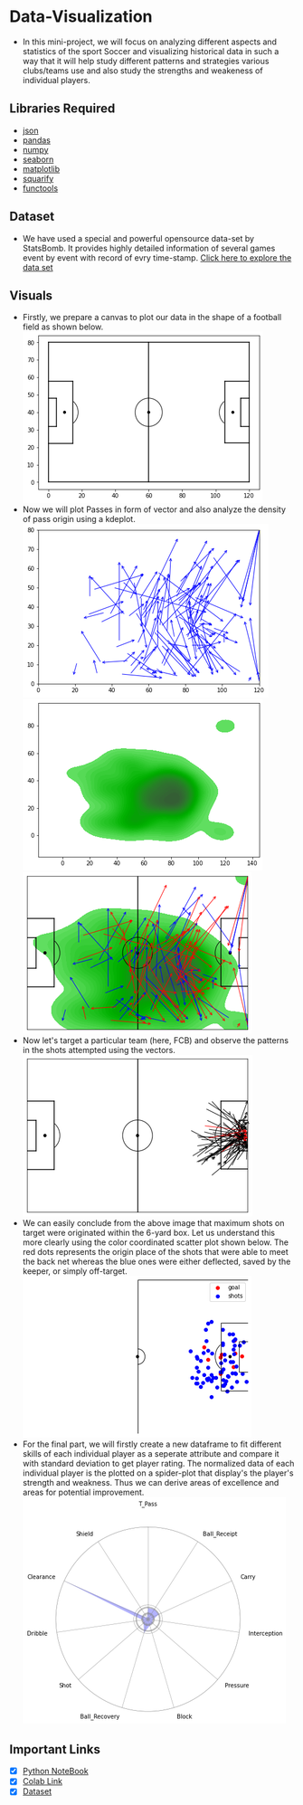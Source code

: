 # Data-Visualization
- In this mini-project, we will focus on analyzing different aspects and statistics of the sport Soccer and visualizing historical data in such a way that it will help study different patterns and strategies various clubs/teams use and also study the strengths and weakeness of individual players.

## Libraries Required
- [json](https://docs.python.org/3/library/json.html)
- [pandas](https://pandas.pydata.org/)
- [numpy](https://numpy.org/)
- [seaborn](https://seaborn.pydata.org/)
- [matplotlib](https://matplotlib.org/)
- [squarify](https://github.com/laserson/squarify)
- [functools](https://docs.python.org/3/library/functools.html)

## Dataset
- We have used a special and powerful opensource data-set by StatsBomb. It provides highly detailed information of several games event by event with record of evry time-stamp. [Click here to explore the data set](https://github.com/Sidhved/open-data)

## Visuals
- Firstly, we prepare a canvas to plot our data in the shape of a football field as shown below.<br>
![Pitch](https://github.com/Sidhved/Data-Visualization/blob/main/Images_Data/Pitch.png)<br>
- Now we will plot Passes in form of vector and also analyze the density of pass origin using a kdeplot.<br>
![PassMap](https://github.com/Sidhved/Data-Visualization/blob/main/Images_Data/Passes1.png) ![kdePlot](https://github.com/Sidhved/Data-Visualization/blob/main/Images_Data/Passes2.png)<br>
![Combined](https://github.com/Sidhved/Data-Visualization/blob/main/Images_Data/Passes3.png)<br>
- Now let's target a particular team (here, FCB) and observe the patterns in the shots attempted using the vectors.<br>
![Shots](https://github.com/Sidhved/Data-Visualization/blob/main/Images_Data/Shots1.png)<br>
- We can easily conclude from the above image that maximum shots on target were originated within the 6-yard box. Let us understand this more clearly using the color coordinated scatter plot shown below. The red dots represents the origin place of the shots that were able to meet the back net whereas the blue ones were either deflected, saved by the keeper, or simply off-target.<br>
![ShotsScatter](https://github.com/Sidhved/Data-Visualization/blob/main/Images_Data/Shots2.png)<br>
- For the final part, we will firstly create a new dataframe to fit different skills of each individual player as a seperate attribute and compare it with standard deviation to get player rating. The normalized data of each individual player is the plotted on a spider-plot that display's the player's strength and weakness. Thus we can derive areas of excellence and areas for potential improvement.<br>
![PlayerProfile](https://github.com/Sidhved/Data-Visualization/blob/main/Images_Data/Profile.png)

## Important Links
- [x] [Python NoteBook](Data\DV.ipynb)
- [x] [Colab Link](https://colab.research.google.com/github/Sidhved/Data-Visualization/blob/main/Data_Visualization_Presentation.ipynb)
- [x] [Dataset](https://github.com/Sidhved/open-data)